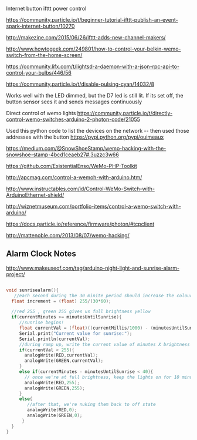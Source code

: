 Internet button ifttt power control

https://community.particle.io/t/beginner-tutorial-ifttt-publish-an-event-spark-internet-button/10270

http://makezine.com/2015/06/26/ifttt-adds-new-channel-makers/

http://www.howtogeek.com/249801/how-to-control-your-belkin-wemo-switch-from-the-home-screen/

https://community.lifx.com/t/lightsd-a-daemon-with-a-json-rpc-api-to-control-your-bulbs/446/56

https://community.particle.io/t/disable-pulsing-cyan/14032/8

Works well with the LED dimmed, but the D7 led is still lit.  If its set off, the button sensor sees it and sends messages continuously


Direct control of wemo lights
https://community.particle.io/t/directly-control-wemo-switches-arduino-2-photon-code/21055

Used this python code to list the devices on the network -- then used those addresses with the button
https://pypi.python.org/pypi/ouimeaux

https://medium.com/@SnowShoeStamp/wemo-hacking-with-the-snowshoe-stamp-4bcd1ceaeb27#.3uzzc3w66

https://github.com/ExistentialEnso/WeMo-PHP-Toolkit

http://apcmag.com/control-a-wemoh-with-arduino.htm/

http://www.instructables.com/id/Control-WeMo-Switch-with-ArduinoEthernet-shield/

http://wiznetmuseum.com/portfolio-items/control-a-wemo-switch-with-arduino/

https://docs.particle.io/reference/firmware/photon/#tcpclient

http://mattenoble.com/2013/08/07/wemo-hacking/


## Alarm Clock Notes
http://www.makeuseof.com/tag/arduino-night-light-and-sunrise-alarm-project/

```c++

void sunrisealarm(){
   //each second during the 30 minite period should increase the colour value by:
  float increment = (float) 255/(30*60);

  //red 255 , green 255 gives us full brightness yellow  
  if(currentMinutes >= minutesUntilSunrise){
     //sunrise begins! 
     float currentVal = (float)((currentMillis/1000) - (minutesUntilSunrise*60)) * increment;
     Serial.print("Current value for sunrise:");
     Serial.println(currentVal);
     //during ramp up, write the current value of minutes X brightness increment
     if(currentVal < 255){
       analogWrite(RED,currentVal);
       analogWrite(GREEN,currentVal);
     }
     else if(currentMinutes - minutesUntilSunrise < 40){
       // once we're at full brightness, keep the lights on for 10 minutes longer
       analogWrite(RED,255);
       analogWrite(GREEN,255);
     }
     else{
        //after that, we're nuking them back to off state
        analogWrite(RED,0);
        analogWrite(GREEN,0);
      }
  }
}

```



